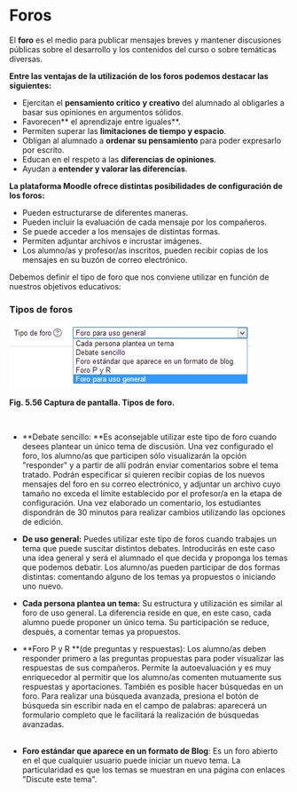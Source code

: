 
# Foros

El **foro** es el medio para publicar mensajes breves y mantener discusiones públicas sobre el desarrollo y los contenidos del curso o sobre temáticas diversas.

**Entre las ventajas de la utilización de los foros podemos destacar las siguientes:**

- Ejercitan el **pensamiento crítico** **y creativo** del alumnado al obligarles a basar sus opiniones en argumentos sólidos.
- Favorecen** el aprendizaje entre iguales**.
- Permiten superar las **limitaciones de tiempo y espacio**.
- Obligan al alumnado a **ordenar su pensamiento** para poder expresarlo por escrito.
- Educan en el respeto a las **diferencias de opiniones**.
- Ayudan a **entender y valorar las diferencias**.

**La plataforma Moodle ofrece distintas posibilidades de configuración de los foros:**

- Pueden estructurarse de diferentes maneras.
- Pueden incluir la evaluación de cada mensaje por los compañeros.
- Se puede acceder a los mensajes de distintas formas.
- Permiten adjuntar archivos e incrustar imágenes.
- Los alumno/as y profesor/as inscritos, pueden recibir copias de los mensajes en su buzón de correo electrónico.

Debemos definir el tipo de foro que nos conviene utilizar en función de nuestros objetivos educativos:

### Tipos de foros


![](img/foros-tipos_de_foro.png)

**Fig. 5.56 Captura de pantalla. Tipos de foro.**

 

- **Debate sencillo: **Es aconsejable utilizar este tipo de foro cuando desees plantear un único tema de discusión. Una vez configurado el foro, los alumno/as que participen sólo visualizarán la opción "responder" y a partir de allí podrán enviar comentarios sobre el tema tratado. Podrán especificar si quieren recibir copias de los nuevos mensajes del foro en su correo electrónico, y adjuntar un archivo cuyo tamaño no exceda el límite establecido por el profesor/a en la etapa de configuración. Una vez elaborado un comentario, los estudiantes dispondrán de 30 minutos para realizar cambios utilizando las opciones de edición.

- **De uso general:** Puedes utilizar este tipo de foros cuando trabajes un tema que puede suscitar distintos debates. Introducirás en este caso una idea general y será el alumnado el que decida y proponga los temas que podemos debatir. Los alumno/as pueden participar de dos formas distintas: comentando alguno de los temas ya propuestos o iniciando uno nuevo.

- **Cada persona plantea un tema:** Su estructura y utilización es similar al foro de uso general. La diferencia reside en que, en este caso, cada alumno puede proponer un único tema. Su participación se reduce, después, a comentar temas ya propuestos.

- **Foro P y R **(de preguntas y respuestas): Los alumno/as deben responder primero a las preguntas propuestas para poder visualizar las respuestas de sus compañeros. Permite la autoevaluación y es muy enriquecedor al permitir que los alumno/as comenten mutuamente sus respuestas y aportaciones. También es posible hacer búsquedas en un foro. Para realizar una búsqueda avanzada, presiona el botón de búsqueda sin escribir nada en el campo de palabras: aparecerá un formulario completo que le facilitará la realización de búsquedas avanzadas.<br/><br/>
- **Foro estándar que aparece en un formato de Blog**: Es un foro abierto en el que cualquier usuario puede iniciar un nuevo tema. La particularidad es que los temas se muestran en una página con enlaces "Discute este tema".
